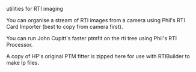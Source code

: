 utilities for RTI imaging

You can organise a stream of RTI images from a camera using Phil's RTI Card Importer (best to copy from camera first).

You can run John Cupitt's faster ptmfit on the rti tree using Phil's RTI Processor.

A copy of HP's original PTM fitter is zipped here for use with RTIBuilder to make lp files.
